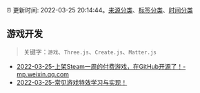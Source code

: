 :alarm_clock: 更新时间: 2022-03-25 20:14:44。[来源分类](../README.md)、[标签分类](../TAGS.md)、[时间分类](../TIMELINE.md)

## 游戏开发


> 关键字：`游戏`、`Three.js`、`Create.js`、`Matter.js`



- [2022-03-25-上架Steam一周的付费游戏，在GitHub开源了！-mp.weixin.qq.com](https://blogread.cn/news/go.php?idItem=14983&url=http%3A%2F%2Fmp.weixin.qq.com%2Fs%3F__biz%3DMzUyMzM2ODUwMA%3D%3D%26amp%3Bmid%3D2247493708%26amp%3Bidx%3D1%26amp%3Bsn%3D1082a7525d5449a8cc0e789adb84dfe3%26amp%3Bchksm%3Dfa3f0917cd488001a9e21cb4f8ed85d331c858e1fc3fb0e47a23798a8ada565bfc1e5fc8221b%26amp%3Bscene%3D27%23wechat_redirect%26comefrom%3Dhttps%253A%252F%252Fblogread.cn%252Fnews%252F) 
- [2022-03-25-常见游戏特效学习与实现！](https://toutiao.io/k/udk7zty) 